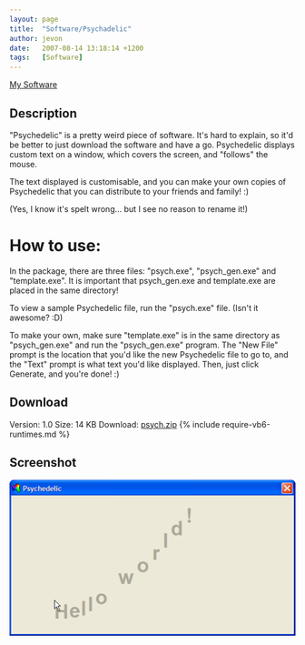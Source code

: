 ```yaml
---
layout: page
title:  "Software/Psychadelic"
author: jevon
date:   2007-08-14 13:18:14 +1200
tags:   [Software]
---
```


[My Software](Software.md)

## Description
"Psychedelic" is a pretty weird piece of software. It's hard to explain, so it'd be better to just download the software and have a go. Psychedelic displays custom text on a window, which covers the screen, and "follows" the mouse.

The text displayed is customisable, and you can make your own copies of Psychedelic that you can distribute to your friends and family! :)

(Yes, I know it's spelt wrong... but I see no reason to rename it!)

# How to use:
In the package, there are three files: "psych.exe", "psych_gen.exe" and "template.exe". It is important that psych_gen.exe and template.exe are placed in the same directory!

To view a sample Psychedelic file, run the "psych.exe" file. (Isn't it awesome? :D)

To make your own, make sure "template.exe" is in the same directory as "psych_gen.exe" and run the "psych_gen.exe" program. The "New File" prompt is the location that you'd like the new Psychedelic file to go to, and the "Text" prompt is what text you'd like displayed. Then, just click Generate, and you're done! :)

## Download
Version: 1.0
Size: 14 KB
Download: <a href="/files/software/psych.zip">psych.zip</a>
{% include require-vb6-runtimes.md %}

## Screenshot
<img src="/img/screenshots/psych.png" alt="Screenshot of Psychadelic software">
